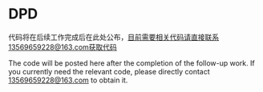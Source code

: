 # DPD
代码将在后续工作完成后在此处公布，目前需要相关代码请直接联系13569659228@163.com获取代码

The code will be posted here after the completion of the follow-up work. If you currently need the relevant code, please directly contact 13569659228@163.com to obtain it.

